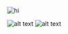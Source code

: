 ![hi](https://komarev.com/ghpvc/?username=military-fashioned)

![alt text](https://files.catbox.moe/yxw2xj.jpg)
![alt text](https://files.catbox.moe/q050lt.jpg)
